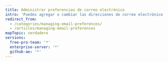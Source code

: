 ```yaml
---
title: Administrar preferencias de correo electrónico
intro: 'Puedes agregar o cambiar las direcciones de correo electrónico asociadas con tu cuenta {% data variables.product.product_name %}. También puedes administrar correos electrónicos que recibes de {% data variables.product.product_name %}.'
redirect_from:
  - /categories/managing-email-preferences/
  - /articles/managing-email-preferences
mapTopic: verdadero
versions:
  free-pro-team: '*'
  enterprise-server: '*'
  github-ae: '*'
---
```


